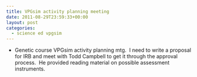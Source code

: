 ```yaml
---
title: VPGsim activity planning meeting
date: 2011-08-29T23:59:33+00:00
layout: post
categories:
  - science ed vpgsim
---
```

  * Genetic course VPGsim activity planning mtg.  I need to write a proposal for IRB and meet with Todd Campbell to get it through the approval process.  He provided reading material on possible assessment instruments.
